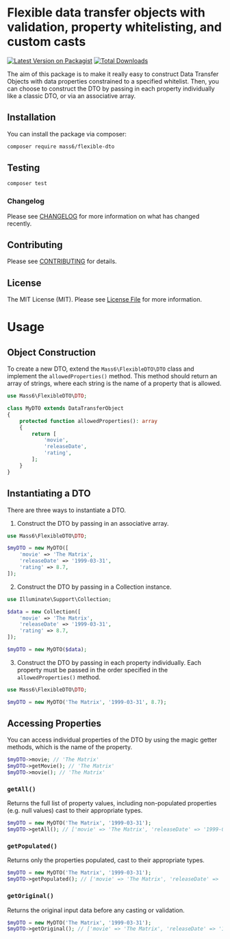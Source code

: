 # Flexible data transfer objects with validation, property whitelisting, and custom casts

[![Latest Version on Packagist](https://img.shields.io/packagist/v/mass6/flexible-dto.svg?style=flat-square)](https://packagist.org/packages/mass6/flexible-dto)
[![Total Downloads](https://img.shields.io/packagist/dt/mass6/flexible-dto.svg?style=flat-square)](https://packagist.org/packages/mass6/flexible-dto)

The aim of this package is to make it really easy to construct Data Transfer Objects with data properties
constrained to a specified whitelist. Then, you can choose to construct the DTO by passing in
each property individually like a classic DTO, or via an associative array.

## Installation

You can install the package via composer:

```bash
composer require mass6/flexible-dto
```

## Testing

``` bash
composer test
```

### Changelog

Please see [CHANGELOG](CHANGELOG.md) for more information on what has changed recently.

## Contributing

Please see [CONTRIBUTING](CONTRIBUTING.md) for details.

## License

The MIT License (MIT). Please see [License File](LICENSE.md) for more information.

# Usage

## Object Construction

To create a new DTO, extend the `Mass6\FlexibleDTO\DTO` class and implement the `allowedProperties()` method.
This method should return an array of strings, where each string is the name of a property that is allowed.
```php
use Mass6\FlexibleDTO\DTO;

class MyDTO extends DataTransferObject
{
    protected function allowedProperties(): array
    {
        return [
            'movie',
            'releaseDate',
            'rating',
        ];
    }
}
```
## Instantiating a DTO
There are three ways to instantiate a DTO.

1. Construct the DTO by passing in an associative array.
```php
use Mass6\FlexibleDTO\DTO;

$myDTO = new MyDTO([
    'movie' => 'The Matrix',
    'releaseDate' => '1999-03-31',
    'rating' => 8.7,
]);
```

2. Construct the DTO by passing in a Collection instance.
```php
use Illuminate\Support\Collection;

$data = new Collection([
    'movie' => 'The Matrix',
    'releaseDate' => '1999-03-31',
    'rating' => 8.7,
]);

$myDTO = new MyDTO($data);
```

3. Construct the DTO by passing in each property individually. Each property must be passed 
in the order specified in the `allowedProperties()` method.
```php
use Mass6\FlexibleDTO\DTO;

$myDTO = new MyDTO('The Matrix', '1999-03-31', 8.7);
```

## Accessing Properties
You can access individual properties of the DTO by using the magic getter methods, which is the name of the property.
```php
$myDTO->movie; // 'The Matrix'
$myDTO->getMovie(); // 'The Matrix'
$myDTO->movie(); // 'The Matrix'
```

### `getAll()`
Returns the full list of property values, including non-populated properties (e.g. null values) cast to their appropriate types.
```php
$myDTO = new MyDTO('The Matrix', '1999-03-31');
$myDTO->getAll(); // ['movie' => 'The Matrix', 'releaseDate' => '1999-03-31', 'rating' => null]
```

### `getPopulated()`
Returns only the properties populated, cast to their appropriate types.
```php
$myDTO = new MyDTO('The Matrix', '1999-03-31');
$myDTO->getPopulated(); // ['movie' => 'The Matrix', 'releaseDate' => '1999-03-31']
```

### `getOriginal()`
Returns the original input data before any casting or validation.
```php
$myDTO = new MyDTO('The Matrix', '1999-03-31');
$myDTO->getOriginal(); // ['movie' => 'The Matrix', 'releaseDate' => '1999-03-31']
```
